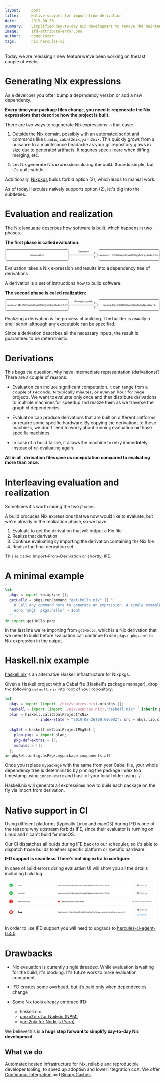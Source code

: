 ```yaml
---
layout:     post
title:      Native support for import-from-derivation
date:       2019-08-30
summary:    Simplified day-to-day Nix development to remove the maintenance overhead
image:      ifd-attribute-error.png
author:     domenkozar
tags:       nix hercules-ci
---
```


Today we are releasing a new feature we've been working on the last couple of weeks.

# Generating Nix expressions

As a developer you often bump a dependency version or add a new dependency.

**Every time your package files change, you need to regenerate the Nix expressions
that describe how the project is built.**

There are two ways to regenerate Nix expressions in that case:

1. Outside the Nix domain, possibly with an automated script and commands like `bundix`, `cabal2nix`, `yarn2nix`. This quickly grows from a nuisance to a
maintenance headache as your git repository grows in size due to generated artifacts. It requires special care when diffing, merging, etc.

2. Let Nix generate Nix expressions during the build. Sounds simple, but it's quite subtle.

Additionally, [Nixpkgs](https://github.com/NixOS/nixpkgs.git) builds forbid option (2),
which leads to manual work.

As of today Hercules natively supports option (2), let's dig into the subtleties.

# Evaluation and realization

The Nix language describes how software is built, which happens in two phases.

**The first phase is called evaluation:**

![Evaluation](/images/evaluation.png)

Evaluation takes a Nix expression and results into a dependency tree of derivations.

A derivation is a set of instructions how to build software.

**The second phase is called realization:**

![Evaluation](/images/realization.png)

Realizing a derivation is the process of building. The builder is usually a shell script, although any executable can be specified.

Since a derivation describes all the necessary inputs, the result is guaranteed to be deterministic.

# Derivations

This begs the question, why have intermediate representation (derivations)? There are a couple of reasons:

- Evaluation can include significant computation. It can range from a couple of seconds, to typically minutes, or even an hour for huge projects.
  We want to evaluate only once and then distribute derivations to multiple machines for speedup and realize them as we traverse the graph of dependencies.

- Evaluation can produce derivations that are built on different platforms or require some specific hardware.
  By copying the derivations to these machines, we don't need to worry about running evaluation on those specific machines.

- In case of a build failure, it allows the machine to retry immediately instead of re-evaluating again.

**All in all, derivation files save us computation compared to evaluating more than once.**

# Interleaving evaluation and realization

Sometimes it's worth mixing the two phases.

A build produces Nix expressions that we now
would like to evaluate, but we're already in the realization phase, so we have:

1. Evaluate to get the derivation that will output a Nix file
2. Realize that derivation
3. Continue evaluating by importing the derivation containing the Nix file
4. Realize the final derivation set

This is called Import-From-Derivation or shortly, IFD.

# A minimal example

```nix
let
  pkgs = import <nixpkgs> {};
  getHello = pkgs.runCommand "get-hello.nix" {} ''
    # Call any command here to generate an expression. A simple example:
    echo 'pkgs: pkgs.hello' > $out
  '';
in import getHello pkgs
```

In the last line we're importing from `getHello`,
which is a Nix derivation that we need to build
before evaluation can continue to use `pkgs: pkgs.hello` Nix expression
in the output.

# Haskell.nix example

[haskell.nix](https://input-output-hk.github.io/haskell.nix/) is an alternative Haskell infrastructure for Nixpkgs.

Given a Haskell project with a Cabal file (Haskell's package manager),
drop the following `default.nix` into root of your repository:

```nix
let
  pkgs = import (import ./nix/sources.nix).nixpkgs {};
  haskell = import (import ./nix/sources.nix)."haskell.nix" { inherit pkgs; };
  plan = haskell.callCabalProjectToNix
              { index-state = "2019-08-26T00:00:00Z"; src = pkgs.lib.cleanSource ./.;};

  pkgSet = haskell.mkCabalProjectPkgSet {
    plan-pkgs = import plan;
    pkg-def-extras = [];
    modules = [];
  };
in pkgSet.config.hsPkgs.mypackage.components.all
```

Once you replace `mypackage` with the name from your Cabal file,
your whole dependency tree is deterministic by pinning the package index to a timestamp
using `index-state` and hash of your local folder using `./.`.

Haskell.nix will generate all expressions how to build each package on the fly via import from derivation.

# Native support in CI

Using different platforms (typically Linux and macOS) during IFD is one of the reasons
why upstream forbids IFD, since their evaluator is running on Linux and it can't build for macOS.

Our CI dispatches all builds during IFD back to our scheduler, so it's able to dispatch
those builds to either specific platform or specific hardware.

**IFD support is seamless. There's nothing extra to configure.**

In case of build errors during evaluation UI will show you all the details including build log:

![IFD attribute error](/images/ifd-attribute-error.png)

In order to use IFD support you will need to upgrade to [hercules-ci-agent-0.4.0](https://github.com/hercules-ci/hercules-ci-agent/releases/tag/hercules-ci-agent-0.4.0).

# Drawbacks

- Nix evaluation is currently single threaded. While evaluation is waiting for the
  build, it's blocking. It's future work to make evaluation concurrent.

- IFD creates some overhead, but it's paid only when dependencies change.

- Some Nix tools already embrace IFD:
  - haskell.nix
  - [pnpm2nix for Node.js (NPM)](https://github.com/adisbladis/pnpm2nix)
  - [yarn2nix for Node.js (Yarn)](https://github.com/moretea/yarn2nix)

We believe this is **a huge step forward to simplify day-to-day Nix development**.

## What we do

Automated hosted infrastructure for Nix, reliable and reproducible developer tooling, to speed up adoption and lower integration cost.
We offer [Continuous Integration](https://hercules-ci.com) and [Binary Caches](https://cachix.org).
